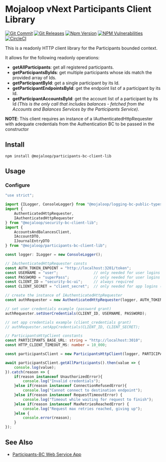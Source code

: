 # Mojaloop vNext Participants Client Library

[![Git Commit](https://img.shields.io/github/last-commit/mojaloop/participants-bc.svg?style=flat)](https://github.com/mojaloop/participants-bc/commits/master)
[![Git Releases](https://img.shields.io/github/release/mojaloop/participants-bc.svg?style=flat)](https://github.com/mojaloop/participants-bc/releases)
[![Npm Version](https://img.shields.io/npm/v/@mojaloop/participants-bc-client-lib.svg?style=flat)](https://www.npmjs.com/package/@mojaloop/participants-bc-client-lib)
[![NPM Vulnerabilities](https://img.shields.io/snyk/vulnerabilities/npm/@mojaloop/participants-bc-client-lib.svg?style=flat)](https://www.npmjs.com/package/@mojaloop/participants-bc-client-lib)
[![CircleCI](https://circleci.com/gh/mojaloop/participants-bc.svg?style=svg)](https://circleci.com/gh/mojaloop/participants-bc)

This is a readonly HTTP client library for the Participants bounded context.

It allows for the following readonly operations:
- **getAllParticipants**: get all registered participants.
- **getParticipantsByIds**: get multiple participants whose ids match the provided array of Ids.
- **getParticipantById**: get a single participant by its Id.
- **getParticipantEndpointsById**: get the endpoint list of a participant by its Id.
- **getParticipantAccountsById**: get the account list of a participant by its Id _(This is the only call that includes balances - fetched from the Accounts and Balances Services by the Participants Service)_.


**NOTE**: This client requires an instance of a IAuthenticatedHttpRequester with adequate credentials from the Authentication BC to be passed in the constructor


## Install
```
npm install @mojaloop/participants-bc-client-lib
```

## Usage

### Configure
```typescript
"use strict";

import {ILogger, ConsoleLogger} from "@mojaloop/logging-bc-public-types-lib";
import {
	AuthenticatedHttpRequester,
	IAuthenticatedHttpRequester
} from "@mojaloop/security-bc-client-lib";
import {
    AccountsAndBalancesClient,
    IAccountDTO,
    IJournalEntryDTO
} from "@mojaloop/participants-bc-client-lib";

const logger: ILogger = new ConsoleLogger();

// IAuthenticatedHttpRequester consts
const AUTH_TOKEN_ENPOINT = "http://localhost:3201/token";
const USERNAME = "user";                // only needed for user logins (password grant)
const PASSWORD = "superPass";           // only needed for user logins (password grant)
const CLIENT_ID = "security-bc-ui";     // always required
const CLIENT_SECRET = "client_secret";  // only needed for app logins (client_credentials grant)

// create the instance of IAuthenticatedHttpRequester
const authRequester = new AuthenticatedHttpRequester(logger, AUTH_TOKEN_ENPOINT);

// set user credentials example (password grant)
authRequester.setUserCredentials(CLIENT_ID, USERNAME, PASSWORD);

// set app credentials example (client_credentials grant)
// authRequester.setAppCredentials(CLIENT_ID, CLIENT_SECRET);

// ParticipantsHttpClient constants
const PARTICIPANTS_BASE_URL: string = "http://localhost:3010";
const HTTP_CLIENT_TIMEOUT_MS: number = 10_000;

const participantsClient = new ParticipantsHttpClient(logger, PARTICIPANTS_BASE_URL, authRequester);

await participantsClient.getAllParticipants().then(value => {
	console.log(value);
}).catch(reason => {
	if(reason instanceof UnauthorizedError){
		console.log("Invalid credentials");
	}else if(reason instanceof ConnectionRefusedError){
		console.log("Cannot connect to destination endpoint");
	}else if(reason instanceof RequestTimeoutError) {
		console.log("Timeout while waiting for request to finish");
	}else if(reason instanceof MaxRetriesReachedError) {
		console.log("Request max retries reached, giving up");
	}else {
		console.error(reason);
	}
});
```

## See Also

- [Participants-BC Web Service App](https://github.com/mojaloop/participants-bc/tree/main/packagtes/participants-svc)
